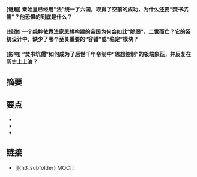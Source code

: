 #### [谜题] 秦始皇已经用“法”统一了六国，取得了空前的成功，为什么还要“焚书坑儒”？他恐惧的到底是什么？


#### [规律] 一个纯粹依靠法家思想构建的帝国为何会如此“脆弱”，二世而亡？它的系统设计中，缺少了哪个至关重要的“容错”或“稳定”模块？


#### [影响] “焚书坑儒”如何成为了后世千年帝制中“思想控制”的极端象征，并反复在历史上上演？


## 摘要


## 要点

- 
- 
- 

## 链接

- [[{h3_subfolder} MOC]]
